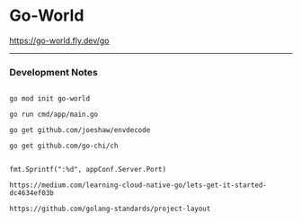 # Go-World

https://go-world.fly.dev/go






---

### Development Notes

```

go mod init go-world

go run cmd/app/main.go

go get github.com/joeshaw/envdecode

go get github.com/go-chi/ch


fmt.Sprintf(":%d", appConf.Server.Port)

https://medium.com/learning-cloud-native-go/lets-get-it-started-dc4634ef03b

https://github.com/golang-standards/project-layout

```